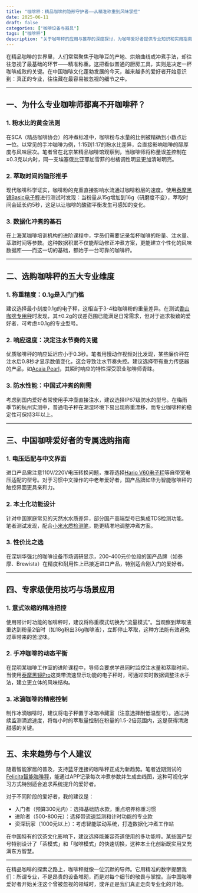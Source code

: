 ```yaml
---
title: "咖啡秤：精品咖啡的隐形守护者——从精准称重到风味掌控"
date: 2025-06-11
draft: false
categories: ["咖啡设备与器具"]
tags: ["咖啡秤"]
description: "关于咖啡秤的应用与推荐的深度探讨，为咖啡爱好者提供专业知识和实用指南。"
---
```


在精品咖啡的世界里，人们常常聚焦于咖啡豆的产地、烘焙曲线或冲煮手法，却往往忽视了最基础的环节——精准称重。这把看似普通的厨房工具，实则是决定一杯咖啡成败的关键。在中国咖啡文化蓬勃发展的今天，越来越多的爱好者开始意识到：真正的专业，往往藏在最容易被忽视的细节之中。

---

## 一、为什么专业咖啡师都离不开咖啡秤？

### 1. 粉水比的黄金法则
在SCA（精品咖啡协会）的冲煮标准中，咖啡粉与水量的比例被精确到小数点后一位。以常见的手冲咖啡为例，1:15到1:17的粉水比差异，会直接影响咖啡的醇厚度与风味层次。笔者曾在北京某精品咖啡馆观察到，当咖啡师将称量误差控制在±0.3克以内时，同一支埃塞俄比亚耶加雪菲的柑橘调性明显更加清晰明亮。

### 2. 萃取时间的隐形推手
现代咖啡科学证实，咖啡粉的克重直接影响水流通过咖啡粉层的速度。使用[泰摩黑镜Basic电子秤](https://www.amazon.com/s?k=%E6%B3%B0%E6%91%A9%E9%BB%91%E9%95%9CBasic%E7%94%B5%E5%AD%90%E7%A7%A4&tag=coffeeprism-20)进行测试时发现：当粉量从15g增加到16g（研磨度不变），萃取时间会延长约5秒，这足以让咖啡的酸甜平衡发生可感知的变化。

### 3. 数据化冲煮的基石
在上海某咖啡培训机构的进阶课程中，学员们需要记录每杯咖啡的粉量、注水量、萃取时间等参数。这种数据积累不仅能帮助修正冲煮方案，更能建立个性化的风味数据库——而这一切的基础，都始于一台可靠的咖啡秤。

---

## 二、选购咖啡秤的五大专业维度

### 1. 称重精度：0.1g是入门门槛
建议选择最小刻度0.1g的电子秤，这相当于3-4粒咖啡粉的重量差异。在测试[香山咖啡专用秤](https://www.amazon.com/s?k=%E9%A6%99%E5%B1%B1%E5%92%96%E5%95%A1%E4%B8%93%E7%94%A8%E7%A7%A4&tag=coffeeprism-20)时发现，其±0.2g的误差范围已能满足日常需求，但对于追求极致的爱好者，可考虑±0.1g的专业型号。

### 2. 响应速度：决定注水节奏的关键
优质咖啡秤的响应延迟应小于0.3秒。笔者用慢动作视频对比发现，某些廉价秤在注水后0.8秒才显示数值变化，这会导致注水节奏失控。建议选择带有重力传感器的产品，如[Acaia Pearl](https://www.amazon.com/s?k=Acaia%20Pearl&tag=coffeeprism-20)，其瞬时响应的特性深受职业咖啡师青睐。

### 3. 防水性能：中国式冲煮的刚需
考虑到国内爱好者常使用手冲壶直接注水，建议选择IP67级防水的型号。在梅雨季节的杭州实测中，普通电子秤在潮湿环境下易出现称重漂移，而专业咖啡秤的稳定性可保持3年以上。

---

## 三、中国咖啡爱好者的专属选购指南

### 1. 电压适配与中文界面
进口产品需注意110V/220V电压转换问题，推荐选择[Hario V60电子秤](https://www.amazon.com/s?k=Hario%20V60%E7%94%B5%E5%AD%90%E7%A7%A4&tag=coffeeprism-20)等自带宽电压适配的型号。对于习惯中文操作的中老年爱好者，国产品牌如华为智能咖啡秤的触控界面更具亲和力。

### 2. 本土化功能设计
针对中国家庭常见的天然水水质差异，部分国产高端型号已集成TDS检测功能。笔者测试发现，配合[小米水质检测笔](https://www.amazon.com/s?k=%E5%B0%8F%E7%B1%B3%E6%B0%B4%E8%B4%A8%E6%A3%80%E6%B5%8B%E7%AC%94&tag=coffeeprism-20)，能更精准地调整冲煮方案。

### 3. 性价比之选
在深圳华强北的咖啡设备市场调研显示，200-400元价位段的国产品牌（如泰摩、Brewista）在精度和耐用性上已接近进口产品，特别适合刚入门的爱好者。

---

## 四、专家级使用技巧与场景应用

### 1. 意式浓缩的精准把控
使用带计时功能的咖啡秤时，建议将称重模式切换为"流量模式"。当观察到萃取液重达到粉量2倍时（如18g粉出36g咖啡液），立即停止萃取，这种方法能有效避免过萃带来的苦涩味。

### 2. 手冲咖啡的动态平衡
在昆明某咖啡工作室的进阶课程中，导师会要求学员同时监控注水量和萃取时间。当使用[泰摩黑镜Pro](https://www.amazon.com/s?k=%E6%B3%B0%E6%91%A9%E9%BB%91%E9%95%9CPro&tag=coffeeprism-20)这类带流速显示功能的电子秤时，可通过实时数据调整注水手法，建立更立体的风味结构。

### 3. 冰滴咖啡的精密控制
制作冰滴咖啡时，建议将电子秤置于冰箱冷藏室（注意选择耐低温型号）。通过持续监测滴滤速度，将每小时的萃取量控制在粉量的1.5-2倍范围内，这是获得清澈甜感的关键。

---

## 五、未来趋势与个人建议

随着智能家居的普及，支持蓝牙连接的咖啡秤正成为新趋势。笔者近期测试的[Felicita智能咖啡秤](https://www.amazon.com/s?k=Felicita%E6%99%BA%E8%83%BD%E5%92%96%E5%95%A1%E7%A7%A4&tag=coffeeprism-20)，能通过APP记录每次冲煮参数并生成曲线图，这种可视化学习方式特别适合追求系统提升的爱好者。

对于不同阶段的爱好者，我的建议是：
- 入门者（预算300元内）：选择基础防水款，重点培养称重习惯
- 进阶者（500-800元）：选择带流速监测和计时功能的专业款
- 资深玩家（1000元以上）：考虑智能联动系统，打造数据化冲煮工作站

在中国特有的饮茶文化影响下，建议选择能兼容茶道使用的多功能秤。某些国产型号特别设计了「茶模式」和「咖啡模式」的快速切换，这种本土化创新既实用又充满东方智慧。

---

在精品咖啡的探索之路上，咖啡秤就像一位沉默的导师。它用精准的数字提醒我们：所谓专业，不是昂贵的设备堆砌，而是对每个细节的敬畏与掌控。当中国咖啡爱好者开始关注这个曾被忽视的领域时，或许正是我们真正走向专业化的开始。